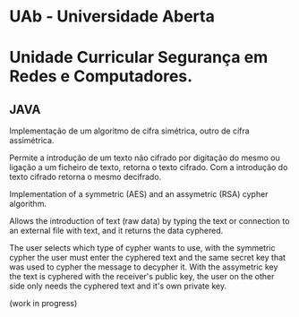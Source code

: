 # UAb - Universidade Aberta
# Unidade Curricular Segurança em Redes e Computadores.

## JAVA

Implementação de um algoritmo de cifra simétrica, outro de cifra assimétrica.
 
Permite a introdução de um texto não cifrado por digitação do mesmo ou ligação a um ficheiro de texto, retorna
o texto cifrado. Com a introdução do texto cifrado retorna o mesmo decifrado.
 
Implementation of a symmetric (AES) and an assymetric (RSA) cypher algorithm.

Allows the introduction of text (raw data) by typing the text or connection to an external file with text, and it returns the data cyphered.

The user selects which type of cypher wants to use, with the symmetric cypher the user must enter the cyphered text and the same secret key that was used to cypher the message to decypher it. With the assymetric key the text is cyphered with the receiver's public key, the user on the other side only needs the cyphered text and it's own private key.


(work in progress)

